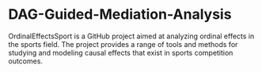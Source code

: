 # DAG-Guided-Mediation-Analysis
OrdinalEffectsSport is a GitHub project aimed at analyzing ordinal effects in the sports field. The project provides a range of tools and methods for studying and modeling causal effects that exist in sports competition outcomes.
